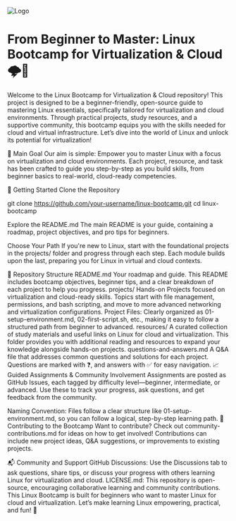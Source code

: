 
![Logo](https://img.shields.io/badge/-Mindset-ffffff?logo=data:image/png;base64,**YOUR_BASE64_ENCODED_IMAGE_HERE**&style=for-the-badge&logoColor=black&labelColor=white)


# From Beginner to Master: Linux Bootcamp for Virtualization & Cloud 🌩️🐧

Welcome to the Linux Bootcamp for Virtualization & Cloud repository! This project is designed to be a beginner-friendly, open-source guide to mastering Linux essentials, specifically tailored for virtualization and cloud environments. Through practical projects, study resources, and a supportive community, this bootcamp equips you with the skills needed for cloud and virtual infrastructure. Let’s dive into the world of Linux and unlock its potential for virtualization!

🌱 Main Goal
Our aim is simple:
Empower you to master Linux with a focus on virtualization and cloud environments. Each project, resource, and task has been crafted to guide you step-by-step as you build skills, from beginner basics to real-world, cloud-ready competencies.

🚀 Getting Started
Clone the Repository


git clone https://github.com/your-username/linux-bootcamp.git
cd linux-bootcamp


Explore the README.md
The main README is your guide, containing a roadmap, project objectives, and pro tips for beginners.

Choose Your Path
If you're new to Linux, start with the foundational projects in the projects/ folder and progress through each step. Each module builds upon the last, preparing you for Linux in virtual and cloud contexts.

📂 Repository Structure
README.md
Your roadmap and guide. This README includes bootcamp objectives, beginner tips, and a clear breakdown of each project to help you progress.
projects/
Hands-on Projects focused on virtualization and cloud-ready skills. Topics start with file management, permissions, and bash scripting, and move to more advanced networking and virtualization configurations.
Project Files: Clearly organized as 01-setup-environment.md, 02-first-script.sh, etc., making it easy to follow a structured path from beginner to advanced.
resources/
A curated collection of study materials and useful links on Linux for cloud and virtualization. This folder provides you with additional reading and resources to expand your knowledge alongside hands-on projects.
questions-and-answers.md
A Q&A file that addresses common questions and solutions for each project. Questions are marked with ❓, and answers with ✅ for easy navigation.
📈 Guided Assignments & Community Involvement
Assignments are posted as GitHub Issues, each tagged by difficulty level—beginner, intermediate, or advanced. Use these to track your progress, ask questions, and get feedback from the community.

Naming Convention: Files follow a clear structure like 01-setup-environment.md, so you can follow a logical, step-by-step learning path.
🤝 Contributing to the Bootcamp
Want to contribute? Check out community-contributions.md for ideas on how to get involved! Contributions can include new project ideas, Q&A suggestions, or improvements to existing projects.

📬 Community and Support
GitHub Discussions: Use the Discussions tab to ask questions, share tips, or discuss your progress with others learning Linux for virtualization and cloud.
LICENSE.md: This repository is open-source, encouraging collaborative learning and community contributions.
This Linux Bootcamp is built for beginners who want to master Linux for cloud and virtualization. Let’s make learning Linux empowering, practical, and fun! 🌟
